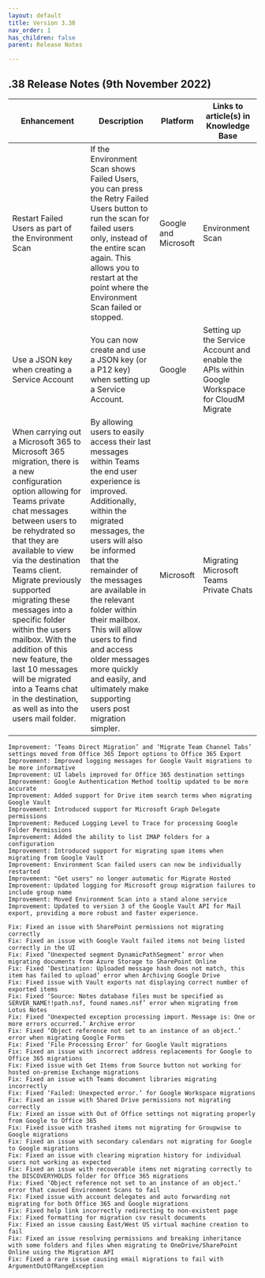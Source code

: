```yaml
---
layout: default
title: Version 3.38
nav_order: 1
has_children: false
parent: Release Notes

---
```


## .38 Release Notes (9th November 2022)

| Enhancement |	Description |	Platform | Links to article(s) in Knowledge Base
| --- | --- | --- | --- |
| Restart Failed Users as part of the Environment Scan | If the Environment Scan shows Failed Users, you can press the Retry Failed Users button to run the scan for failed users only, instead of the entire scan again. This allows you to restart at the point where the Environment Scan failed or stopped. | Google and Microsoft | 	Environment Scan 
| Use a JSON key when creating a Service Account | You can now create and use a JSON key (or a P12 key) when setting up a Service Account. | Google | Setting up the Service Account and enable the APIs within Google Workspace for CloudM Migrate | Teams to Teams Private Chat rehydration 
| When carrying out a Microsoft 365 to Microsoft 365 migration, there is a new configuration option allowing for Teams private chat messages between users to be rehydrated so that they are available to view via the destination Teams client. Migrate previously supported migrating these messages into a specific folder within the users mailbox. With the addition of this new feature, the last 10 messages will be migrated into a Teams chat in the destination, as well as into the users mail folder. | By allowing users to easily access their last messages within Teams the end user experience is improved. Additionally, within the migrated messages, the users will also be informed that the remainder of the messages are available in the relevant folder within their mailbox. This will allow users to find and access older messages more quickly and easily, and ultimately make supporting users post migration simpler. | Microsoft | Migrating Microsoft Teams Private Chats | 

    Improvement: ‘Teams Direct Migration’ and ‘Migrate Team Channel Tabs’ settings moved from Office 365 Import options to Office 365 Export
    Improvement: Improved logging messages for Google Vault migrations to be more informative
    Improvement: UI labels improved for Office 365 destination settings
    Improvement: Google Authentication Method tooltip updated to be more accurate
    Improvement: Added support for Drive item search terms when migrating Google Vault
    Improvement: Introduced support for Microsoft Graph Delegate permissions
    Improvement: Reduced Logging Level to Trace for processing Google Folder Permissions
    Improvement: Added the ability to list IMAP folders for a configuration
    Improvement: Introduced support for migrating spam items when migrating from Google Vault
    Improvement: Environment Scan failed users can now be individually restarted 
    Improvement: "Get users" no longer automatic for Migrate Hosted
    Improvement: Updated logging for Microsoft group migration failures to include group name
    Improvement: Moved Environment Scan into a stand alone service
    Improvement: Updated to version 3 of the Google Vault API for Mail export, providing a more robust and faster experience.

    Fix: Fixed an issue with SharePoint permissions not migrating correctly
    Fix: Fixed an issue with Google Vault failed items not being listed correctly in the UI
    Fix: Fixed ‘Unexpected segment DynamicPathSegment’ error when migrating documents from Azure Storage to SharePoint Online
    Fix: Fixed ‘Destination: Uploaded message hash does not match, this item has failed to upload’ error when Archiving Google Drive
    Fix: Fixed issue with Vault exports not displaying correct number of exported items
    Fix: Fixed ‘Source: Notes database files must be specified as SERVER_NAME!!path.nsf, found names.nsf’ error when migrating from Lotus Notes
    Fix: Fixed ‘Unexpected exception processing import. Message is: One or more errors occurred.’ Archive error
    Fix: Fixed ‘Object reference not set to an instance of an object.’ error when migrating Google Forms
    Fix: Fixed ‘File Processing Error’ for Google Vault migrations
    Fix: Fixed an issue with incorrect address replacements for Google to Office 365 migrations
    Fix: Fixed issue with Get Items from Source button not working for hosted on-premise Exchange migrations
    Fix: Fixed an issue with Teams document libraries migrating incorrectly
    Fix: Fixed ‘Failed: Unexpected error.’ for Google Workspace migrations
    Fix: Fixed an issue with Shared Drive permissions not migrating correctly
    Fix: Fixed an issue with Out of Office settings not migrating properly from Google to Office 365
    Fix: Fixed issue with trashed items not migrating for Groupwise to Google migrations
    Fix: Fixed an issue with secondary calendars not migrating for Google to Google migrations
    Fix: Fixed an issue with clearing migration history for individual users not working as expected
    Fix: Fixed an issue with recoverable items not migrating correctly to the DISCOVERYHOLDS folder for Office 365 migrations
    Fix: Fixed ‘Object reference not set to an instance of an object.’ error that caused Environment Scans to fail
    Fix: Fixed issue with account delegates and auto forwarding not migrating for both Office 365 and Google migrations
    Fix: Fixed help link incorrectly redirecting to non-existent page
    Fix: Fixed formatting for migration csv result documents 
    Fix: Fixed an issue causing East/West US virtual machine creation to fail
    Fix: Fixed an issue resolving permissions and breaking inheritance with some folders and files when migrating to OneDrive/SharePoint Online using the Migration API
    Fix: Fixed a rare issue causing email migrations to fail with ArgumentOutOfRangeException
